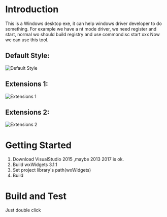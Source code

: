# Introduction
This is a Windows desktop exe, it can help windows driver developer to do something.
For example we have a nt mode driver, we need register and start, normal wo should build registry and use commond:sc start xxx
Now we can use this tool.

## Default Style:
![Default Style](https://github.com/dybb8999/DriverTool/blob/master/Picture/Default.jpg)

## Extensions 1:
![Extensions 1](https://github.com/dybb8999/DriverTool/blob/master/Picture/ExtPage1.jpg)

## Extensions 2:
![Extensions 2](https://github.com/dybb8999/DriverTool/blob/master/Picture/ExtPage2.jpg)

# Getting Started
1.	Download VisualStudio 2015 ,maybe 2013 2017 is ok.
2.	Build wxWidgets 3.1.1
3.	Set project library's path(wxWidgets)
4.	Build

# Build and Test
Just double click

